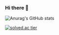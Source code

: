 ### Hi there 👋

![Anurag's GitHub stats](https://github-readme-stats.vercel.app/api?username=jungjayyoung&show_icons=true&theme=highcontrast)

[![solved.ac tier](http://mazassumnida.wtf/api/generate_badge?boj=wjdwodud11)](https://solved.ac/wjdwodud11)

<!--
**jungjayyoung/jungjayyoung** is a ✨ _special_ ✨ repository because its `README.md` (this file) appears on your GitHub profile.

Here are some ideas to get you started:

- 🔭 I’m currently working on ...
- 🌱 I’m currently learning ...
- 👯 I’m looking to collaborate on ...
- 🤔 I’m looking for help with ...
- 💬 Ask me about ...
- 📫 How to reach me: ...
- 😄 Pronouns: ...
- ⚡ Fun fact: ...
-->
